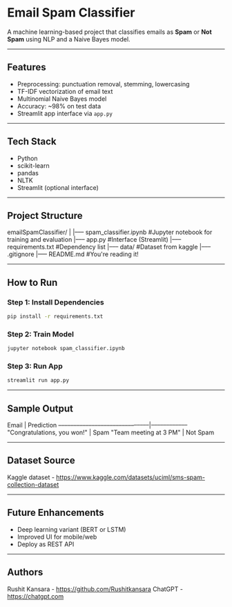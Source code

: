 # Email Spam Classifier

A machine learning-based project that classifies emails as **Spam** or **Not Spam** using NLP and a Naive Bayes model.

---

## Features

- Preprocessing: punctuation removal, stemming, lowercasing
- TF-IDF vectorization of email text
- Multinomial Naive Bayes model
- Accuracy: ~98% on test data
- Streamlit app interface via `app.py`

---

## Tech Stack

- Python
- scikit-learn
- pandas
- NLTK
- Streamlit (optional interface)

---

## Project Structure

emailSpamClassifier/
|
|––– spam_classifier.ipynb   #Jupyter notebook for training and evaluation
|––– app.py                  #Interface (Streamlit)
|––– requirements.txt        #Dependency list
|––– data/                   #Dataset from kaggle
|––– .gitignore
|––– README.md               #You're reading it!

---

## How to Run

### Step 1: Install Dependencies

```bash
pip install -r requirements.txt
```

### Step 2: Train Model

```bash
jupyter notebook spam_classifier.ipynb
```

### Step 3: Run App

```bash
streamlit run app.py
```

---

## Sample Output

Email                         |  Prediction
––––––––––––––––––––––––––––––|––––––––––––
"Congratulations, you won!"   |  Spam
"Team meeting at 3 PM"        |  Not Spam

---

## Dataset Source

Kaggle dataset - https://www.kaggle.com/datasets/uciml/sms-spam-collection-dataset

---

## Future Enhancements

- Deep learning variant (BERT or LSTM)
- Improved UI for mobile/web
- Deploy as REST API

---

## Authors

Rushit Kansara   - https://github.com/Rushitkansara
ChatGPT          - https://chatgpt.com

